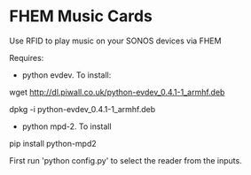 # FHEM Music Cards
Use RFID to play music on your SONOS devices via FHEM

Requires:
- python evdev. To install:

wget http://dl.piwall.co.uk/python-evdev_0.4.1-1_armhf.deb

dpkg -i python-evdev_0.4.1-1_armhf.deb 

- python mpd-2. To install

pip install python-mpd2

First run 'python config.py' to select the reader from the inputs.

